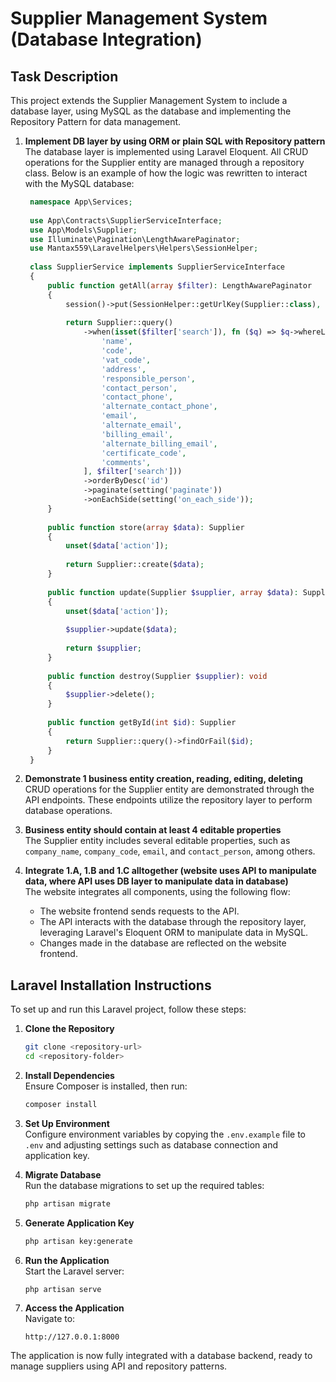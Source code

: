 # Supplier Management System (Database Integration)

## Task Description

This project extends the Supplier Management System to include a database layer, using MySQL as the database and implementing the Repository Pattern for data management.

1. **Implement DB layer by using ORM or plain SQL with Repository pattern**  
   The database layer is implemented using Laravel Eloquent. All CRUD operations for the Supplier entity are managed through a repository class. Below is an example of how the logic was rewritten to interact with the MySQL database:

   ```php
    namespace App\Services;
    
    use App\Contracts\SupplierServiceInterface;
    use App\Models\Supplier;
    use Illuminate\Pagination\LengthAwarePaginator;
    use Mantax559\LaravelHelpers\Helpers\SessionHelper;
    
    class SupplierService implements SupplierServiceInterface
    {
        public function getAll(array $filter): LengthAwarePaginator
        {
            session()->put(SessionHelper::getUrlKey(Supplier::class), request()->fullUrl());
    
            return Supplier::query()
                ->when(isset($filter['search']), fn ($q) => $q->whereLike([
                    'name',
                    'code',
                    'vat_code',
                    'address',
                    'responsible_person',
                    'contact_person',
                    'contact_phone',
                    'alternate_contact_phone',
                    'email',
                    'alternate_email',
                    'billing_email',
                    'alternate_billing_email',
                    'certificate_code',
                    'comments',
                ], $filter['search']))
                ->orderByDesc('id')
                ->paginate(setting('paginate'))
                ->onEachSide(setting('on_each_side'));
        }
    
        public function store(array $data): Supplier
        {
            unset($data['action']);
    
            return Supplier::create($data);
        }
    
        public function update(Supplier $supplier, array $data): Supplier
        {
            unset($data['action']);
    
            $supplier->update($data);
    
            return $supplier;
        }
    
        public function destroy(Supplier $supplier): void
        {
            $supplier->delete();
        }
    
        public function getById(int $id): Supplier
        {
            return Supplier::query()->findOrFail($id);
        }
    }
   ```

2. **Demonstrate 1 business entity creation, reading, editing, deleting**  
   CRUD operations for the Supplier entity are demonstrated through the API endpoints. These endpoints utilize the repository layer to perform database operations.

3. **Business entity should contain at least 4 editable properties**  
   The Supplier entity includes several editable properties, such as `company_name`, `company_code`, `email`, and `contact_person`, among others.

4. **Integrate 1.A, 1.B and 1.C alltogether (website uses API to manipulate data, where API uses DB layer to manipulate data in database)**  
   The website integrates all components, using the following flow:  
   - The website frontend sends requests to the API.  
   - The API interacts with the database through the repository layer, leveraging Laravel's Eloquent ORM to manipulate data in MySQL.  
   - Changes made in the database are reflected on the website frontend.

## Laravel Installation Instructions

To set up and run this Laravel project, follow these steps:

1. **Clone the Repository**  
   ```bash
   git clone <repository-url>
   cd <repository-folder>
   ```

2. **Install Dependencies**  
   Ensure Composer is installed, then run:  
   ```bash
   composer install
   ```

3. **Set Up Environment**  
   Configure environment variables by copying the `.env.example` file to `.env` and adjusting settings such as database connection and application key.

4. **Migrate Database**  
   Run the database migrations to set up the required tables:  
   ```bash
   php artisan migrate
   ```

5. **Generate Application Key**  
   ```bash
   php artisan key:generate
   ```

6. **Run the Application**  
   Start the Laravel server:  
   ```bash
   php artisan serve
   ```

7. **Access the Application**  
   Navigate to:  
   ```
   http://127.0.0.1:8000
   ```

The application is now fully integrated with a database backend, ready to manage suppliers using API and repository patterns.
